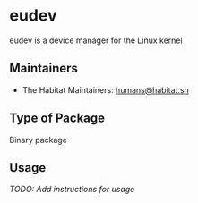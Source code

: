# eudev

eudev is a device manager for the Linux kernel

## Maintainers

* The Habitat Maintainers: <humans@habitat.sh>

## Type of Package

Binary package

## Usage

*TODO: Add instructions for usage*
